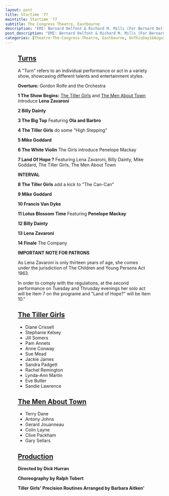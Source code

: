 ```yaml
---
layout: post
title: Startime '77
maintitle: Startime '77
subtitle: The Congress Theatre, Eastbourne
description: "EMI: Bernard Delfont & Richard M. Mills (For Bernard Delfont LTD.)"
post_description: "EMI: Bernard Delfont & Richard M. Mills (For Bernard Delfont LTD.)"
categories: [Theatre-The-Congress-Theatre, Eastbourne, OnThisDay16August, Year-1977]
---
```


<figure class="fig3">
<div class="CardLayout">
<div class="CardItem">
<h2 id="infobox1" class="infobox"><a href="#infobox1">Turns</a></h2>
<div class="CardItem split">
<p>A "Turn" refers to an individual performance or act in a variety show, showcasing different talents and entertainment styles.</p>
<p><strong>Overture:</strong> Gordon Rolfe and the Orchestra</p>
<p><strong>1 The Show Begins:</strong> <a href="#infobox2">The Tiller Girls</a> and <a href="#infobox3">The Men About Town</a> introduce <strong>Lena Zavaroni</strong></p>
<p><strong>2 Billy Dainty</strong></p>
<p><strong>3 The Big Top</strong> Featuring <strong>Ola and Barbro</strong></p>
<p><strong>4 The Tiller Girls</strong> do some "High Stepping"</p>
<p><strong>5 Mike Goddard</strong></p>
<p><strong>6 The White Violin</strong> The Girls introduce Penelope Mackay</p>
<p><strong>7 Land Of Hope ?</strong> Featuring Lena Zavaroni, Billy Dainty, Mike Goddard, The Tiller Girls, The Men About Town</p>
<p><strong>INTERVAL</strong></p>
<p><strong>8 The Tiller Girls</strong> add a kick to "The Can-Can"</p>
<p><strong>9 Mike Goddard</strong></p>
<p><strong>10 Francis Van Dyke</strong></p>
<p><strong>11 Lotus Blossom Time</strong> Featuring <strong>Penelope Mackay</strong></p>
<p><strong>12 Billy Dainty</strong></p>
<p><strong>13 Lena Zavaroni</strong></p>
<p><strong>14 Finale</strong> The Company</p>
<p><strong>IMPORTANT NOTE FOR PATRONS</strong></p>
<p>As Lena Zavaroni is only thirteen years of age, she comes under the jurisdiction of The Children and Young Persons Act 1963.</p>
<p>In order to comply with the regulations, at the second performance on Tuesday and Thrusday evenings her solo act will be Item 7 on the programe and "Land of Hope?" will be Item 10."</p>
</div></div></div>
</figure>

<figure class="fig1">
<div class="CardLayout CardLayout-Height">
<div class="CardItem">
<h2 id="infobox2" class="infobox"><a href="#infobox2">The Tiller Girls</a></h2>
<div class="CardItem split">
<ul>
<li>Diane Crissell</li>
<li>Stephanie Kelsey</li>
<li>Jill Somers</li>
<li>Pam Annets</li>
<li>Anne Conway</li>
<li>Sue Mead</li>
<li>Jackie James</li>
<li>Sandra Padgett</li>
<li>Rachel Remington</li>
<li>Lynda-Ann Martin</li>
<li>Eve Butler</li>
<li>Sandie Lawrence</li>
</ul>
</div></div></div>
</figure>

<figure class="fig2">
<div class="CardLayout CardLayout-Height">
<div class="CardItem">
<h2 id="infobox3" class="infobox"><a href="#infobox3">The Men About Town</a></h2>
<div class="CardItem split">
<ul>
<li>Terry Dane</li>
<li>Antony Johns</li>
<li>Gerard Jouanneau</li>
<li>Colin Layne</li>
<li>Clive Packham</li>
<li>Gary Sellars</li>
</ul>
</div></div></div>
</figure>

<figure class="fig3">
<div class="CardLayout">
<div class="CardItem">
<h2 id="infobox4" class="infobox"><a href="#infobox4">Production</a></h2>
<div class="CardItem split">
<p><strong>Directed by Dick Hurran</strong></p>
<p><strong>Choreography by Ralph Tobert</strong></p>
<p><strong>Tiller Girls' Precision Routines Arranged by Barbara Aitken'</strong></p>
</div></div></div>
</figure>

<style>
.CardLayout-Height {height:431px;}
@media screen and (orientation:portrait) {.CardLayout-Height {height: unset;}}
</style>
